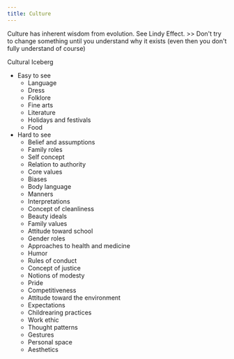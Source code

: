 ```yaml
---
title: Culture
---
```


Culture has inherent wisdom from evolution. See Lindy Effect. >> Don't try to change something until you understand why it exists (even then you don't fully understand of course)

Cultural Iceberg
- Easy to see
  - Language
  - Dress
  - Folklore
  - Fine arts
  - Literature
  - Holidays and festivals
  - Food
- Hard to see
  - Belief and assumptions
  - Family roles
  - Self concept
  - Relation to authority
  - Core values
  - Biases
  - Body language
  - Manners
  - Interpretations
  - Concept of cleanliness
  - Beauty ideals
  - Family values
  - Attitude toward school
  - Gender roles
  - Approaches to health and medicine
  - Humor
  - Rules of conduct
  - Concept of justice
  - Notions of modesty
  - Pride
  - Competitiveness
  - Attitude toward the environment
  - Expectations
  - Childrearing practices
  - Work ethic
  - Thought patterns
  - Gestures
  - Personal space
  - Aesthetics
